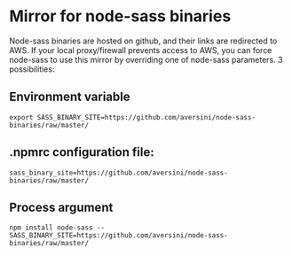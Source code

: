 # Mirror for node-sass binaries
Node-sass binaries are hosted on github, and their links are redirected to AWS. If your local proxy/firewall prevents access to AWS, you can force node-sass to use this mirror by overriding one of node-sass parameters. 3 possibilities:

## Environment variable
`export SASS_BINARY_SITE=https://github.com/aversini/node-sass-binaries/raw/master/`

## .npmrc configuration file:
`sass_binary_site=https://github.com/aversini/node-sass-binaries/raw/master/`

## Process argument
`npm install node-sass --SASS_BINARY_SITE=https://github.com/aversini/node-sass-binaries/raw/master/`
